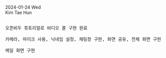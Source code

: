 2024-01-24 Wed
<br>
 Kim Tae Hun

<pre>

오픈비두 튜토리얼로 비디오 콜 구현 완료

카메라, 마이크 사용, 닉네임 설정, 채팅창 구현, 화면 공유, 전체 화면 구현

메일 화면 구현


</pre>